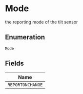 
# Mode

the reporting mode of the tilt sensor

## Enumeration

`Mode`

## Fields

| Name |
|  --- |
| `REPORTONCHANGE` |

